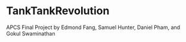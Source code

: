 # TankTankRevolution

APCS Final Project by Edmond Fang, Samuel Hunter, Daniel Pham, and Gokul Swaminathan
